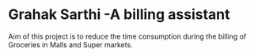 # Grahak Sarthi -A billing assistant
Aim of this project is to reduce the time consumption during the billing of Groceries in Malls and Super markets.
